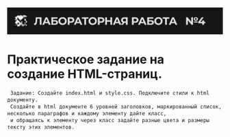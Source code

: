 ![alt MATE Programming Lab](https://github.com/MATE-Programming/Lab_logo/blob/main/lab_4.svg?raw=true)
# Практическое задание на создание HTML-страниц.
     Задание: Создайте index.html и style.css. Подключите стили к html документу. 
     Создайте в html документе 6 уровней заголовков, маркированный список, несколько параграфов и каждому элементу дайте класс, 
     и обращаясь к элементу через класс задайте разные цвета и размеры тексту этих элементов.

